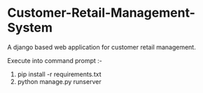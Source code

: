 # Customer-Retail-Management-System
A django based web application for customer retail management.
  
Execute into command prompt :-

1) pip install -r requirements.txt
2) python manage.py runserver
